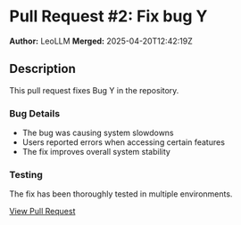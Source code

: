 # Pull Request #2: Fix bug Y

**Author:** LeoLLM
**Merged:** 2025-04-20T12:42:19Z

## Description

This pull request fixes Bug Y in the repository.

### Bug Details
- The bug was causing system slowdowns
- Users reported errors when accessing certain features
- The fix improves overall system stability

### Testing
The fix has been thoroughly tested in multiple environments.

[View Pull Request](https://github.com/LeoLLM/auto-docs-update/pull/2)